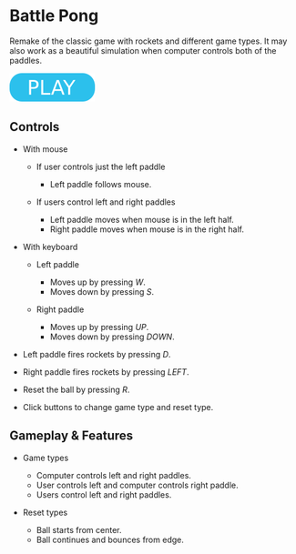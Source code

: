 # Battle Pong

Remake of the classic game with rockets and different game types. It may also work as a beautiful simulation when computer controls both of the paddles.

[![button](play.png)](battle-pong.html)

## Controls

- With mouse

  - If user controls just the left paddle

    - Left paddle follows mouse.

  - If users control left and right paddles

    - Left paddle moves when mouse is in the left half.
    - Right paddle moves when mouse is in the right half.

- With keyboard

  - Left paddle

    - Moves up by pressing _W_.
    - Moves down by pressing _S_.

  - Right paddle

    - Moves up by pressing _UP_.
    - Moves down by pressing _DOWN_.

- Left paddle fires rockets by pressing _D_.

- Right paddle fires rockets by pressing _LEFT_.

- Reset the ball by pressing _R_.

- Click buttons to change game type and reset type.

## Gameplay & Features

- Game types

  - Computer controls left and right paddles.
  - User controls left and computer controls right paddle.
  - Users control left and right paddles.

- Reset types

  - Ball starts from center.
  - Ball continues and bounces from edge.

